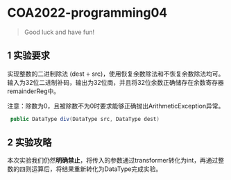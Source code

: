 # COA2022-programming04

> Good luck and have fun!



## 1 实验要求

实现整数的二进制除法 (dest ÷ src)，使用恢复余数除法和不恢复余数除法均可。输入为32位二进制补码，输出为32位商，并且将32位余数正确储存在余数寄存器remainderReg中。

注意：除数为0，且被除数不为0时要求能够正确抛出ArithmeticException异常。

``` java
 public DataType div(DataType src, DataType dest)
```

## 

## 2 实验攻略

本次实验我们仍然**明确禁止**，将传入的参数通过transformer转化为int，再通过整数的四则运算后，将结果重新转化为DataType完成实验。